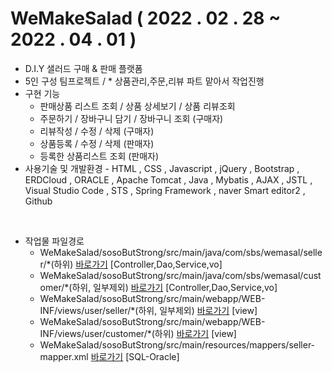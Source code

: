 # WeMakeSalad ( 2022 . 02 . 28 ~ 2022 . 04 . 01 )

- D.I.Y 샐러드 구매 & 판매 플랫폼
- 5인 구성 팀프로젝트 / * 상품관리,주문,리뷰 파트 맡아서 작업진행
- 구현 기능
    - 판매상품 리스트 조회 / 상품 상세보기 / 상품 리뷰조회
    - 주문하기 / 장바구니 담기 / 장바구니 조회 (구매자)
    - 리뷰작성 / 수정 / 삭제 (구매자)
    - 상품등록 / 수정 / 삭제 (판매자)
    - 등록한 상품리스트 조회 (판매자)
- 사용기술 및 개발환경 - HTML , CSS , Javascript , jQuery , Bootstrap , ERDCloud , ORACLE , Apache Tomcat , Java , Mybatis , AJAX , JSTL , Visual Studio Code , STS , Spring Framework , naver Smart editor2 , Github

<br>

- 작업물 파일경로
    - WeMakeSalad/sosoButStrong/src/main/java/com/sbs/wemasal/seller/*(하위) <a href="https://github.com/JM261/WeMakeSalad/tree/master/sosoButStrong/src/main/java/com/sbs/wemasal/seller">바로가기</a> [Controller,Dao,Service,vo]
    - WeMakeSalad/sosoButStrong/src/main/java/com/sbs/wemasal/customer/*(하위, 일부제외) <a href="https://github.com/JM261/WeMakeSalad/tree/master/sosoButStrong/src/main/java/com/sbs/wemasal/customer">바로가기</a> [Controller,Dao,Service,vo]
    - WeMakeSalad/sosoButStrong/src/main/webapp/WEB-INF/views/user/seller/*(하위, 일부제외) <a href="https://github.com/JM261/WeMakeSalad/tree/master/sosoButStrong/src/main/webapp/WEB-INF/views/user/seller">바로가기</a> [view]
    - WeMakeSalad/sosoButStrong/src/main/webapp/WEB-INF/views/user/customer/*(하위) <a href="https://github.com/JM261/WeMakeSalad/tree/master/sosoButStrong/src/main/webapp/WEB-INF/views/user/customer">바로가기</a> [view]
    - WeMakeSalad/sosoButStrong/src/main/resources/mappers/seller-mapper.xml <a href="https://github.com/JM261/WeMakeSalad/blob/master/sosoButStrong/src/main/resources/mappers/seller-mapper.xml">바로가기</a> [SQL-Oracle]
